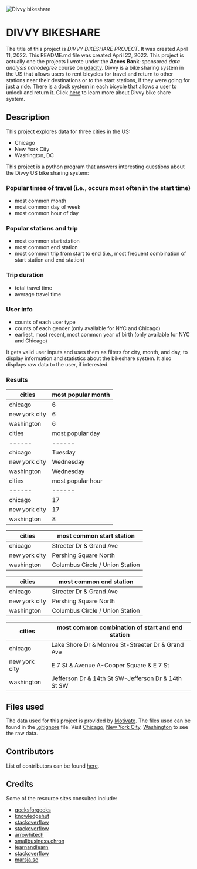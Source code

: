 
![Divvy bikeshare](https://user-images.githubusercontent.com/103776681/169701283-31863917-0778-4933-a262-d2a80732e068.png)
# DIVVY BIKESHARE

The title of this project is _DIVVY BIKESHARE PROJECT_. It was created April 11, 2022. This README.md file was created April 22, 2022. This project is actually one the projects I wrote under the **Acces Bank**-sponsored _data analysis nanodegree_ course on [udacity](https://www.udacity.com/). Divvy is a bike sharing system in the US that allows users to rent bicycles for travel and return to other stations near their destinations or to the start stations, if they were going for just a ride. There is a dock system in each bicycle that allows a user to unlock and return it. Click [here](https://en.wikipedia.org/wiki/Divvy) to learn more about Divvy bike share system.


## Description
This project explores data for three cities in the US: 
- Chicago 
- New York City 
- Washington, DC 

This project is a python program that answers interesting questions about the Divvy US bike sharing system:

### Popular times of travel (i.e., occurs most often in the start time)

- most common month
- most common day of week
- most common hour of day

### Popular stations and trip

- most common start station
- most common end station
- most common trip from start to end (i.e., most frequent combination of start station and end station)

### Trip duration

- total travel time
- average travel time

### User info

- counts of each user type
- counts of each gender (only available for NYC and Chicago)
- earliest, most recent, most common year of birth (only available for NYC and Chicago)

It gets valid user inputs and uses them as filters for city, month, and day, to display information and statistics about the bikeshare system. It also displays raw data to the user, if interested.

### Results

| cities | most popular month |
| ------ | ------ |
| chicago | 6 |
| new york city | 6 |
| washington | 6 |
| cities | most popular day |
| ------| ------ |
| chicago | Tuesday |
| new york city | Wednesday |
| washington | Wednesday |
| cities | most popular hour |
| ------ | ------ |
| chicago | 17 |
| new york city | 17 |
| washington | 8 |


| cities | most common start station |
| ------ | ------ |
| chicago | Streeter Dr & Grand Ave |
| new york city | Pershing Square North |
| washington | Columbus Circle / Union Station |


| cities | most common end station |
| ------ | ------ |
| chicago | Streeter Dr & Grand Ave |
| new york city | Pershing Square North |
| washington | Columbus Circle / Union Station |


| cities | most common combination of start and end station
| ------ | ------ |
| chicago | Lake Shore Dr & Monroe St-Streeter Dr & Grand Ave |
| new york city | E 7 St & Avenue A-Cooper Square & E 7 St |
| washington | Jefferson Dr & 14th St SW-Jefferson Dr & 14th St SW |


## Files used
The data used for this project is provided by [Motivate](https://www.motivateco.com/). The files used can be found in the [.gitignore](https://github.com/ndoladimeji/pdsnd_github/blob/44ad803be3153b09f507c7ca74e0563d56a30d3f/.gitignore) file. Visit [Chicago](https://www.divvybikes.com/system-data), [New York City](https://www.citibikenyc.com/system-data), [Washington](https://www.capitalbikeshare.com/system-data) to see the raw data.


## Contributors
List of contributors can be found [here](https://github.com/ndoladimeji/bikeshare_project/settings/access).


## Credits
Some of the resource sites consulted include: 
- [geeksforgeeks](https://www.geeksforgeeks.org/taking-input-in-python/amp/)
- [knowledgehut](https://www.knowledgehut.com/blog/programming/run-python-scripts)
- [stackoverflow](https://stackoverflow.com/questions/1016814/what-to-do-with-unexpected-indent-in-python)
- [stackoverflow](https://stackoverflow.com/questions/23294658/asking-the-user-for-input-until-they-give-a-valid-response)
- [arrowhitech](https://www.arrowhitech.com/typeerror-nonetype-object-is-not-iterable/)
- [smallbusiness.chron](https://smallbusiness.chron.com/making-raw-input-lowercase-python-31840.html)
- [learnandlearn](https://learnandlearn.com/python-programming/python-reference/find-calculate-mode-python-using-mode-function)
- [stackoverflow](https://stackoverflow.com/questions/63229237/finding-the-most-frequent-combination-in-dataframe)
- [marsja.se](https://www.marsja.se/pandas-count-occurrences-in-column-unique-values/)



